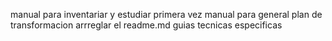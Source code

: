 manual para inventariar y estudiar primera vez
manual para general plan de transformacion
arrreglar el readme.md
guias tecnicas especificas

